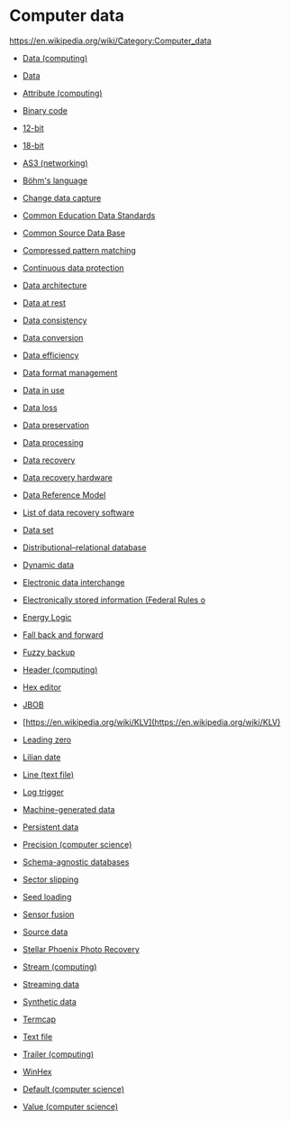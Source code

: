 # Computer data

https://en.wikipedia.org/wiki/Category:Computer_data


- [Data (computing)](https://en.wikipedia.org/wiki/Data_(computing))
- [Data](https://en.wikipedia.org/wiki/Data)
- [Attribute (computing)](https://en.wikipedia.org/wiki/Attribute_(computing))
- [Binary code](https://en.wikipedia.org/wiki/Binary_code)

- [12-bit](https://en.wikipedia.org/wiki/12-bit)
- [18-bit](https://en.wikipedia.org/wiki/18-bit)
- [AS3 (networking)](https://en.wikipedia.org/wiki/AS3_(networking))
- [Böhm's language](https://en.wikipedia.org/wiki/B%C3%B6hm%27s_language)
- [Change data capture](https://en.wikipedia.org/wiki/Change_data_capture)
- [Common Education Data Standards](https://en.wikipedia.org/wiki/Common_Education_Data_Standards)
- [Common Source Data Base](https://en.wikipedia.org/wiki/Common_Source_Data_Base)
- [Compressed pattern matching](https://en.wikipedia.org/wiki/Compressed_pattern_matching)
- [Continuous data protection](https://en.wikipedia.org/wiki/Continuous_data_protection)

- [Data architecture](https://en.wikipedia.org/wiki/Data_architecture)
- [Data at rest](https://en.wikipedia.org/wiki/Data_at_rest)
- [Data consistency](https://en.wikipedia.org/wiki/Data_consistency)
- [Data conversion](https://en.wikipedia.org/wiki/Data_conversion)
- [Data efficiency](https://en.wikipedia.org/wiki/Data_efficiency)
- [Data format management](https://en.wikipedia.org/wiki/Data_format_management)
- [Data in use](https://en.wikipedia.org/wiki/Data_in_use)
- [Data loss](https://en.wikipedia.org/wiki/Data_loss)
- [Data preservation](https://en.wikipedia.org/wiki/Data_preservation)
- [Data processing](https://en.wikipedia.org/wiki/Data_processing)
- [Data recovery](https://en.wikipedia.org/wiki/Data_recovery)
- [Data recovery hardware](https://en.wikipedia.org/wiki/Data_recovery_hardware)
- [Data Reference Model](https://en.wikipedia.org/wiki/Data_Reference_Model)

- [List of data recovery software](https://en.wikipedia.org/wiki/List_of_data_recovery_software)
- [Data set](https://en.wikipedia.org/wiki/Data_set)
- [Distributional–relational database](https://en.wikipedia.org/wiki/Distributional%E2%80%93relational_database)
- [Dynamic data](https://en.wikipedia.org/wiki/Dynamic_data)
- [Electronic data interchange](https://en.wikipedia.org/wiki/Electronic_data_interchange)
- [Electronically stored information (Federal Rules o](https://en.wikipedia.org/wiki/Electronically_stored_information_(Federal_Rules_of_Civil_Procedure))
- [Energy Logic](https://en.wikipedia.org/wiki/Energy_Logic)
- [Fall back and forward](https://en.wikipedia.org/wiki/Fall_back_and_forward)
- [Fuzzy backup](https://en.wikipedia.org/wiki/Fuzzy_backup)
- [Header (computing)](https://en.wikipedia.org/wiki/Header_(computing))
- [Hex editor](https://en.wikipedia.org/wiki/Hex_editor)
- [JBOB](https://en.wikipedia.org/wiki/JBOB)
- [https://en.wikipedia.org/wiki/KLV](https://en.wikipedia.org/wiki/KLV)
- [Leading zero](https://en.wikipedia.org/wiki/Leading_zero)
- [Lilian date](https://en.wikipedia.org/wiki/Lilian_date)
- [Line (text file)](https://en.wikipedia.org/wiki/Line_(text_file))
- [Log trigger](https://en.wikipedia.org/wiki/Log_trigger)
- [Machine-generated data](https://en.wikipedia.org/wiki/Machine-generated_data)
- [Persistent data](https://en.wikipedia.org/wiki/Persistent_data)
- [Precision (computer science)](https://en.wikipedia.org/wiki/Precision_(computer_science))
- [Schema-agnostic databases](https://en.wikipedia.org/wiki/Schema-agnostic_databases)
- [Sector slipping](https://en.wikipedia.org/wiki/Sector_slipping)
- [Seed loading](https://en.wikipedia.org/wiki/Seed_loading)
- [Sensor fusion](https://en.wikipedia.org/wiki/Sensor_fusion)
- [Source data](https://en.wikipedia.org/wiki/Source_data)
- [Stellar Phoenix Photo Recovery](https://en.wikipedia.org/wiki/Stellar_Phoenix_Photo_Recovery)
- [Stream (computing)](https://en.wikipedia.org/wiki/Stream_(computing))
- [Streaming data](https://en.wikipedia.org/wiki/Streaming_data)
- [Synthetic data](https://en.wikipedia.org/wiki/Synthetic_data)
- [Termcap](https://en.wikipedia.org/wiki/Termcap)
- [Text file](https://en.wikipedia.org/wiki/Text_file)
- [Trailer (computing)](https://en.wikipedia.org/wiki/Trailer_(computing))
- [WinHex](https://en.wikipedia.org/wiki/WinHex)

- [Default (computer science)](https://en.wikipedia.org/wiki/Default_(computer_science))
- [Value (computer science)](https://en.wikipedia.org/wiki/Value_(computer_science))
